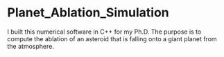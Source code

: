 # Planet_Ablation_Simulation
I built this numerical software in C++ for my Ph.D. 
The purpose is to compute the ablation of an asteroid that is falling onto a giant planet from the atmosphere. 
